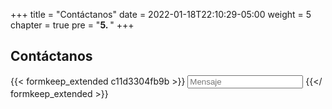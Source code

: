 +++
title = "Contáctanos"
date = 2022-01-18T22:10:29-05:00
weight = 5
chapter = true
pre = "<b>5. </b>"
+++

## Contáctanos

{{< formkeep_extended c11d3304fb9b >}}
  <input type="text" name="Mensaje" placeholder="Mensaje">
{{</ formkeep_extended >}}